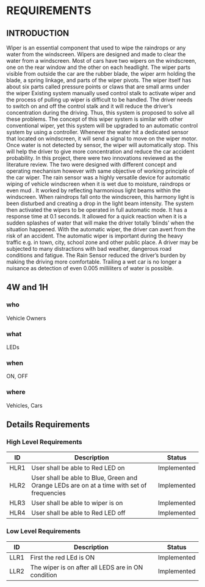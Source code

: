 # REQUIREMENTS

## INTRODUCTION

Wiper is an essential component that used to wipe the raindrops or any water from the windscreen. Wipers are designed
and made to clear the water from a windscreen. Most of cars have two wipers on the windscreen, one on the rear
window and the other on each headlight. The wiper parts visible from outside the car are the rubber blade, the wiper
arm holding the blade, a spring linkage, and parts of the wiper pivots. The wiper itself has about six parts called
pressure points or claws that are small arms under the wiper 
Existing system manually used control stalk to activate wiper and the process of pulling up wiper is difficult to be
handled. The driver needs to switch on and off the control stalk and it will reduce the driver’s concentration during the
driving. Thus, this system is proposed to solve all these problems. The concept of this wiper system is similar with
other conventional wiper, yet this system will be upgraded to an automatic control system by using a controller.
Whenever the water hit a dedicated sensor that located on windscreen, it will send a signal to move on the wiper motor.
Once water is not detected by sensor, the wiper will automatically stop. This will help the driver to give more
concentration and reduce the car accident probability.
In this project, there were two innovations reviewed as the literature review. The two were designed with different
concept and operating mechanism however with same objective of working principle of the car wiper. The rain sensor
was a highly versatile device for automatic wiping of vehicle windscreen when it is wet due to moisture, raindrops or
even mud . It worked by reflecting harmonious light beams within the windscreen. When raindrops fall onto the
windscreen, this harmony light is been disturbed and creating a drop in the light beam intensity. The system then
activated the wipers to be operated in full automatic mode. It has a response time at 0.1 seconds. It allowed for a quick
reaction when it is a sudden splashes of water that will make the driver totally ‘blinds’ when the situation happened.
With the automatic wiper, the driver can avert from the risk of an accident. The automatic wiper is important during
the heavy traffic e.g. in town, city, school zone and other public place. A driver may be subjected to many distractions
with bad weather, dangerous road conditions and fatigue. The Rain Sensor reduced the driver’s burden by making the
driving more comfortable. Trailing a wet car is no longer a nuisance as detection of even 0.005 milliliters of water is
possible.

## 4W and 1H

### who
Vehicle Owners

### what
LEDs

### when 
ON, OFF
### where
Vehicles, Cars


## Details Requirements

### High Level Requirements

| **ID** | **Description** | **Status** |
| --- | --- | --- |
| HLR1 | User shall be able to Red LED on | Implemented |
| HLR2 | User shall be able to Blue, Green and Orange  LEDs are on at a time with set of frequencies| Implemented |
| HLR3 | User shall be able to wiper is on | Implemented |
| HLR4 | User shall be able to Red LED off| Implemented |

### Low Level Requirements

| **ID** | **Description** | **Status** |
| --- | --- | --- |
| LLR1 | First the red LEd is ON  | Implemented |
| LLR2 | The wiper is on after all LEDS are in ON condition | Implemented |



